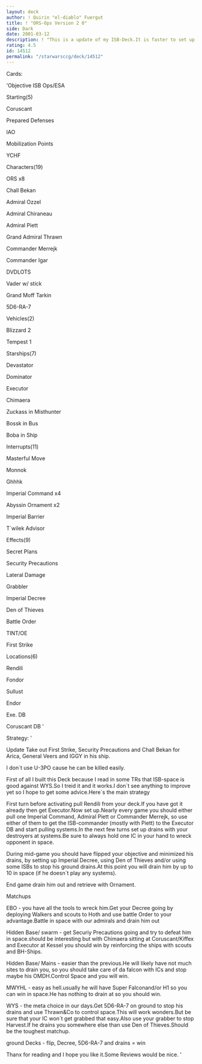 ```yaml
---
layout: deck
author: ! Quirin "el-diablo" Fuergut
title: ! "ORS-Ops Version 2 0"
side: Dark
date: 2001-03-12
description: ! "This is a update of my ISB-Deck.It is faster to set up, stronger in space and more compact."
rating: 4.5
id: 14512
permalink: "/starwarsccg/deck/14512"
---
```

Cards: 

'Objective ISB Ops/ESA


Starting(5)

Coruscant

Prepared Defenses

IAO

Mobilization Points

YCHF


Characters(19)

ORS x8

Chall Bekan

Admiral Ozzel

Admiral Chiraneau

Admiral Piett

Grand Admiral Thrawn

Commander Merrejk

Commander Igar

DVDLOTS

Vader w/ stick

Grand Moff Tarkin

5D6-RA-7


Vehicles(2)

Blizzard 2

Tempest 1


Starships(7)

Devastator

Dominator

Executor

Chimaera

Zuckass in Misthunter

Bossk in Bus

Boba in Ship


Interrupts(11)

Masterful Move 

Monnok

Ghhhk

Imperial Command x4

Abyssin Ornament x2

Imperial Barrier

T´wilek Advisor


Effects(9)

Secret Plans

Security Precautions

Lateral Damage

Grabbler

Imperial Decree

Den of Thieves 

Battle Order

TINT/OE

First Strike


Locations(6)

Rendili

Fondor

Sullust

Endor

Exe. DB

Coruscant DB '

Strategy: '

Update Take out First Strike, Security Precautions and Chall Bekan for Arica, General Veers and IGGY in his ship.

I don´t use U-3PO cause he can be killed easily.


First of all I built this Deck because I read in some TRs that ISB-space is good against WYS.So I treid it and it works.I don´t see anything to improve yet so I hope to get some advice.Here´s the main strategy


First turn before activating pull Rendili from your deck.If you have got it already then get Executor.Now set up.Nearly every game you should either pull one Imperial Command, Admiral Piett or Commander Merrejk, so use either of them to get the ISB-commander (mostly with Piett) to the Executor DB and start pulling systems.In the next few turns set up drains with your destroyers at systems.Be sure to always hold one IC in your hand to wreck opponent in space.


During mid-game you should have flipped your objective and minimized his drains, by setting up Imperial Decree, using Den of Thieves and/or using some ISBs to stop his ground drains.At this point you will drain him by up to 10 in space (if he doesn´t play any systems).


End game drain him out and retrieve with Ornament.


Matchups


EBO - you have all the tools to wreck him.Get your Decree going by deploying Walkers and scouts to Hoth and use battle Order to your advantage.Battle in space with our admirals and drain him out


Hidden Base/ swarm - get Securiy Precautions going and try to defeat him in space.should be interesting but with Chimaera sitting at Coruscant/Kiffex and Executor at Kessel you should win by reinforcing the ships with scouts and BH-Ships.


Hidden Base/ Mains - easier than the previous.He will likely have not much sites to drain you, so you should take care of da falcon with ICs and stop maybe his OMDH.Control Space and you will win.


MWYHL - easy as hell.usually he will have Super Falconand/or H1 so you can win in space.He has nothing to drain at so you should win.


WYS - the meta choice in our days.Get 5D6-RA-7 on ground to stop his drains and use Thrawn&Co to control space.This will work wonders.But be sure that your IC won´t get grabbed that easy.Also use your grabber to stop Harvest.If he drains you somewhere else than use Den of Thieves.Should be the toughest matchup.


ground Decks - flip, Decree, 5D6-RA-7 and drains = win


Thanx for reading and I hope you like it.Some Reviews would be nice.  '
